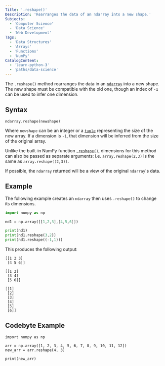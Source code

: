 ```yaml
---
Title: '.reshape()'
Description: 'Rearranges the data of an ndarray into a new shape.'
Subjects:
  - 'Computer Science'
  - 'Data Science'
  - 'Web Development'
Tags:
  - 'Data Structures'
  - 'Arrays'
  - 'Functions'
  - 'NumPy'
CatalogContent:
  - 'learn-python-3'
  - 'paths/data-science'
---
```


The `.reshape()` method rearranges the data in an [`ndarray`](https://www.codecademy.com/resources/docs/numpy/ndarray) into a new shape. The new shape must be compatible with the old one, though an index of `-1` can be used to infer one dimension.

## Syntax

```pseudo
ndarray.reshape(newshape)
```

Where `newshape` can be an integer or a [`tuple`](https://www.codecademy.com/resources/docs/python/tuples) representing the size of the new array. If a dimension is `-1`, that dimension will be inferred from the size of the original array.

Unlike the built-in NumPy function [`.reshape()`](https://www.codecademy.com/resources/docs/numpy/built-in-functions/reshape), dimensions for this method can also be passed as separate arguments: i.e. `array.reshape(2,3)` is the same as `array.reshape((2,3))`.

If possible, the `ndarray` returned will be a view of the original `ndarray`'s data.

## Example

The following example creates an `ndarray` then uses `.reshape()` to change its dimensions.

```py
import numpy as np

nd1 = np.array([[1,2,3],[4,5,6]])

print(nd1)
print(nd1.reshape(3,2))
print(nd1.reshape((-1,1)))
```

This produces the following output:

```shell
[[1 2 3]
 [4 5 6]]

[[1 2]
 [3 4]
 [5 6]]

[[1]
 [2]
 [3]
 [4]
 [5]
 [6]]
```

## Codebyte Example

```codebyte/python
import numpy as np

arr = np.array([1, 2, 3, 4, 5, 6, 7, 8, 9, 10, 11, 12])
new_arr = arr.reshape(4, 3)

print(new_arr) 
```
